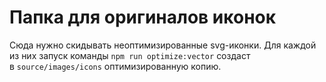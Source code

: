 # Папка для оригиналов иконок

Сюда нужно скидывать неоптимизированные svg-иконки. Для каждой из них запуск команды `npm run optimize:vector` создаст в `source/images/icons` оптимизированную копию.
